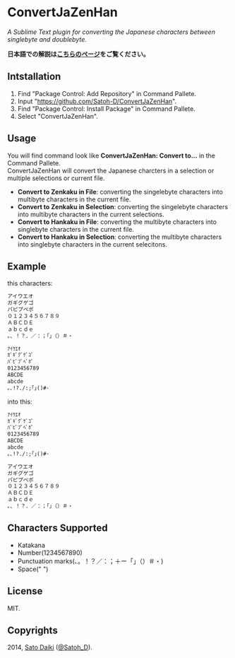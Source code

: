 ConvertJaZenHan
==============

_A Sublime Text plugin for converting the Japanese characters between singlebyte and doublebyte._

__日本語での解説は[こちらのページ](http://orememo-v2.tumblr.com/post/95237450958/convet-zenhan)をご覧ください。__

## Intstallation

1. Find "Package Control: Add Repository" in Command Pallete.
2. Input "https://github.com/Satoh-D/ConvertJaZenHan".
3. Find "Package Control: Install Package" in Command Pallete.
4. Select "ConvertJaZenHan".

## Usage

You will find command look like __ConvertJaZenHan: Convert to...__ in the Command Pallete.  
ConvertJaZenHan will convert the Japanese charcters in a selection or multiple selections or current file.

- __Convert to Zenkaku in File__: converting the singelebyte characters into multibyte characters in the current file.
- __Convert to Zenkaku in Selection__: converting the singelebyte characters into multibyte characters in the current selections.
- __Convert to Hankaku in File__: converting the multibyte characters into singlebyte characters in the current file.
- __Convert to Hankaku in Selection__: converting the multibyte characters into singlebyte characters in the current selecitons.

## Example

this characters:

```html
アイウエオ  
ガギグゲゴ  
パピプペポ  
０１２３４５６７８９  
ＡＢＣＤＥ  
ａｂｃｄｅ  
。、！？．／：；「」（）＃・　

ｱｲｳｴｵ  
ｶﾞｷﾞｸﾞｹﾞｺﾞ  
ﾊﾟﾋﾟﾌﾟﾍﾟﾎﾟ  
0123456789  
ABCDE  
abcde  
｡､!?./:;｢｣()#･ 
```

into this:

```html
ｱｲｳｴｵ  
ｶﾞｷﾞｸﾞｹﾞｺﾞ  
ﾊﾟﾋﾟﾌﾟﾍﾟﾎﾟ  
0123456789  
ABCDE  
abcde  
｡､!?./:;｢｣()#･   

アイウエオ  
ガギグゲゴ  
パピプペポ  
０１２３４５６７８９  
ＡＢＣＤＥ  
ａｂｃｄｅ  
。、！？．／：；「」（）＃・　
```

## Characters Supported

- Katakana
- Number(1234567890)
- Punctuation marks(、。！？／：；＋ー「」（）＃・)
- Space(" ")

## License

MIT.

## Copyrights

2014, [Sato Daiki](http://orememo-v2.tumblr.com) ([@Satoh_D](http://twitter.com/Satoh_D)).
